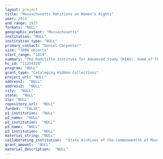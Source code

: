 ```yaml
--- 
layout: project 
title: "Massachusetts Petitions on Women's Rights"
year: 2014
end_range: 1925
formats: "NULL"
geographic_extant: "Massachusetts"
institution: "NULL"
institution_type: "NULL"
primary_contact: "Daniel Carpenter"
size: "3000 objects"
start_range: "1619"
summary: "The Radcliffe Institute for Advanced Study (RIAS), home of the Schlesinger Library on the History of Women in America, and the Massachusetts State Archives will conduct a three-year project to (1) catalog and digitize women's rights petitions sent to the Massachusetts state legislature from 1619 to 1925; (2) conduct collaborative research on these petitions in women's history, literature, and American legal and political history; and (3) join the records with data on anti-slavery petitions sent to the Massachusetts state legislature assembled from previous grants as part of an open-access website where the petition data can be used by teachers, researchers, citizens, genealogists, and the public at large for further research."
hc_id: "11254328"
program: "NULL"
grant_type: "Cataloging Hidden Collections"
project_url: "NULL"
address1:  "NULL"
address2:  "NULL"
city:  "NULL"
state:  "NULL"
zip: "NULL"
repository_url:  "NULL"
funded:  "FALSE"
p1_institution:  "NULL"
p2_name:  "NULL"
p2_institution:  "NULL"
p3_name:  "NULL"
p3_institution:  "NULL"
material_string: "NULL"
collaborating_institution:  "State Archives of the Commonwealth of Massachusetts; Harvard University Library; Center for American Political Studies, Faculty of Arts and Sciences, Harvard University"
grant_amount:  "NULL"
material_description:  "NULL"
---
```

